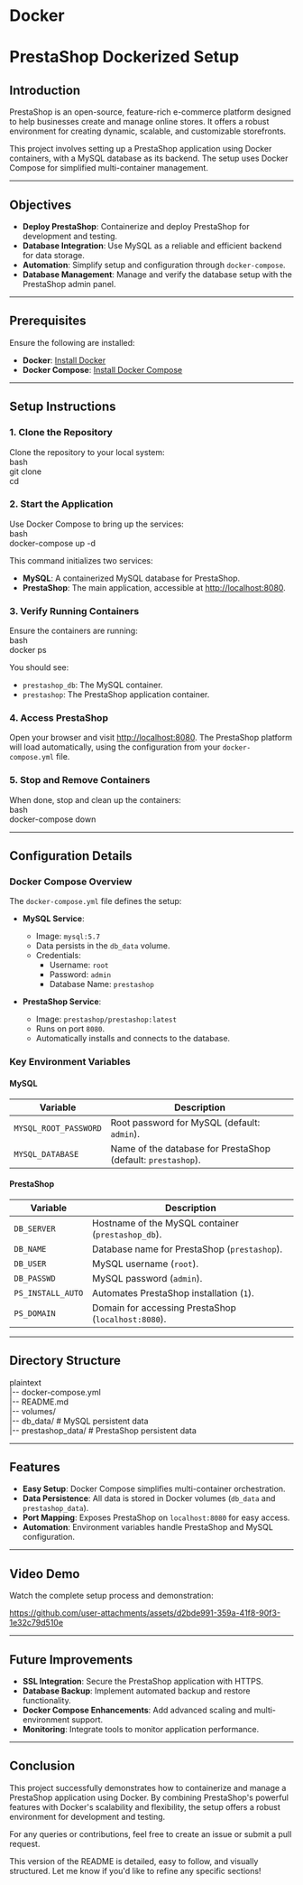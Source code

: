 # Docker
# PrestaShop Dockerized Setup  

## Introduction  
PrestaShop is an open-source, feature-rich e-commerce platform designed to help businesses create and manage online stores. It offers a robust environment for creating dynamic, scalable, and customizable storefronts.  

This project involves setting up a PrestaShop application using Docker containers, with a MySQL database as its backend. The setup uses Docker Compose for simplified multi-container management.  

---

## Objectives  
- **Deploy PrestaShop**: Containerize and deploy PrestaShop for development and testing.  
- **Database Integration**: Use MySQL as a reliable and efficient backend for data storage.  
- **Automation**: Simplify setup and configuration through `docker-compose`.  
- **Database Management**: Manage and verify the database setup with the PrestaShop admin panel.  

---

## Prerequisites  
Ensure the following are installed:  
- **Docker**: [Install Docker](https://docs.docker.com/get-docker/)  
- **Docker Compose**: [Install Docker Compose](https://docs.docker.com/compose/install/)  

---

## Setup Instructions  

### 1. Clone the Repository  
Clone the repository to your local system:  
bash  
git clone <repository-url>  
cd <repository-folder>  
  

### 2. Start the Application  
Use Docker Compose to bring up the services:  
bash  
docker-compose up -d  
  
This command initializes two services:  
- **MySQL**: A containerized MySQL database for PrestaShop.  
- **PrestaShop**: The main application, accessible at [http://localhost:8080](http://localhost:8080).  

### 3. Verify Running Containers  
Ensure the containers are running:  
bash  
docker ps  
  
You should see:  
- `prestashop_db`: The MySQL container.  
- `prestashop`: The PrestaShop application container.  

### 4. Access PrestaShop  
Open your browser and visit [http://localhost:8080](http://localhost:8080). The PrestaShop platform will load automatically, using the configuration from your `docker-compose.yml` file.  

### 5. Stop and Remove Containers  
When done, stop and clean up the containers:  
bash  
docker-compose down  
  

---

## Configuration Details  

### Docker Compose Overview  
The `docker-compose.yml` file defines the setup:  
- **MySQL Service**:  
  - Image: `mysql:5.7`  
  - Data persists in the `db_data` volume.  
  - Credentials:  
    - Username: `root`  
    - Password: `admin`  
    - Database Name: `prestashop`  

- **PrestaShop Service**:  
  - Image: `prestashop/prestashop:latest`  
  - Runs on port `8080`.  
  - Automatically installs and connects to the database.  

### Key Environment Variables  

#### MySQL  
| Variable               | Description                             |  
|------------------------|-----------------------------------------|  
| `MYSQL_ROOT_PASSWORD`  | Root password for MySQL (default: `admin`). |  
| `MYSQL_DATABASE`       | Name of the database for PrestaShop (default: `prestashop`). |  

#### PrestaShop  
| Variable           | Description                                    |  
|--------------------|------------------------------------------------|  
| `DB_SERVER`        | Hostname of the MySQL container (`prestashop_db`). |  
| `DB_NAME`          | Database name for PrestaShop (`prestashop`).   |  
| `DB_USER`          | MySQL username (`root`).                      |  
| `DB_PASSWD`        | MySQL password (`admin`).                     |  
| `PS_INSTALL_AUTO`  | Automates PrestaShop installation (`1`).       |  
| `PS_DOMAIN`        | Domain for accessing PrestaShop (`localhost:8080`). |  

---

## Directory Structure  

plaintext  
|-- docker-compose.yml  
|-- README.md  
|-- volumes/  
    |-- db_data/           # MySQL persistent data  
    |-- prestashop_data/   # PrestaShop persistent data  
  

---

## Features  

- **Easy Setup**: Docker Compose simplifies multi-container orchestration.  
- **Data Persistence**: All data is stored in Docker volumes (`db_data` and `prestashop_data`).  
- **Port Mapping**: Exposes PrestaShop on `localhost:8080` for easy access.  
- **Automation**: Environment variables handle PrestaShop and MySQL configuration.  

---

## Video Demo  
Watch the complete setup process and demonstration:  

https://github.com/user-attachments/assets/d2bde991-359a-41f8-90f3-1e32c79d510e

---

## Future Improvements  
- **SSL Integration**: Secure the PrestaShop application with HTTPS.  
- **Database Backup**: Implement automated backup and restore functionality.  
- **Docker Compose Enhancements**: Add advanced scaling and multi-environment support.  
- **Monitoring**: Integrate tools to monitor application performance.  

---

## Conclusion  
This project successfully demonstrates how to containerize and manage a PrestaShop application using Docker. By combining PrestaShop's powerful features with Docker's scalability and flexibility, the setup offers a robust environment for development and testing.  

For any queries or contributions, feel free to create an issue or submit a pull request.  
  

This version of the README is detailed, easy to follow, and visually structured. Let me know if you'd like to refine any specific sections!
